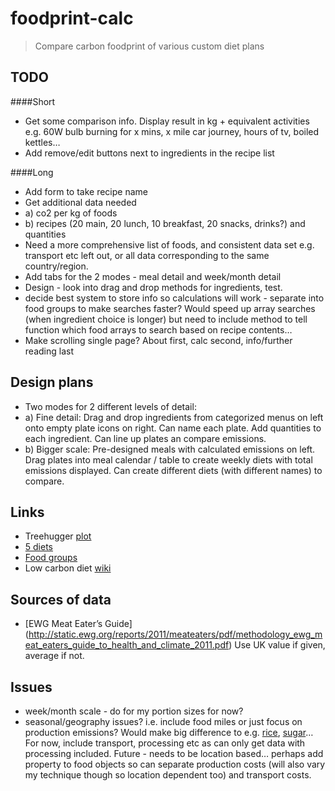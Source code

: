 foodprint-calc
==============

> Compare carbon foodprint of various custom diet plans

## TODO
####Short
+ Get some comparison info. Display result in kg + equivalent activities e.g. 60W bulb burning for x mins, x mile car journey, hours of tv, boiled kettles…
+ Add remove/edit buttons next to ingredients in the recipe list


####Long
+ Add form to take recipe name
+ Get additional data needed
+	a) co2 per kg of foods
+	b) recipes (20 main, 20 lunch, 10 breakfast, 20 snacks, drinks?) and quantities
+ Need a more comprehensive list of foods, and consistent data set e.g. transport etc left out, or all data corresponding to the same country/region. 
+ Add tabs for the 2 modes - meal detail and week/month detail
+ Design - look into drag and drop methods for ingredients, test.
+ decide best system to store info so calculations will work - separate into food groups to make searches faster? Would speed up array searches (when ingredient choice is longer) but need to include method to tell function which food arrays to search based on recipe contents…
+ Make scrolling single page? About first, calc second, info/further reading last


## Design plans
+ Two modes for 2 different levels of detail: 
+ 	a) Fine detail: Drag and drop ingredients from categorized menus on left onto empty plate icons on right. Can name each plate. Add quantities to each ingredient. Can line up plates an compare emissions.
+ 	b) Bigger scale: Pre-designed meals with calculated emissions on left. Drag plates into meal calendar / table to create weekly diets with total emissions displayed. Can create different diets (with different names) to compare.


## Links
+ Treehugger [plot](http://www.treehugger.com/green-food/meat-eaters-guide-get-to-know-the-carbon-footprint-of-your-diet-lamb-beef-cheese-are-the-worst.html)
+ [5 diets](http://shrinkthatfootprint.com/food-carbon-footprint-diet)
+ [Food groups](http://fivepercent.us/2008/05/29/link-relative-climate-impact-of-red-meat-vs-other-food-types/)
+ Low carbon diet [wiki](http://en.wikipedia.org/wiki/Low_carbon_diet)

## Sources of data
+ [EWG Meat Eater’s Guide] (http://static.ewg.org/reports/2011/meateaters/pdf/methodology_ewg_meat_eaters_guide_to_health_and_climate_2011.pdf) Use UK value if given, average if not.

## Issues
- week/month scale - do for my portion sizes for now?
- seasonal/geography issues? i.e. include food miles or just focus on production emissions? Would make big difference to e.g. [rice](http://en.wikipedia.org/wiki/Rice#Production), [sugar](http://en.wikipedia.org/wiki/Sugarcane#Production)… For now, include transport, processing etc as can only get data with processing included. Future - needs to be location based… perhaps add property to food objects so can separate production costs (will also vary my technique though so location dependent too) and transport costs.

